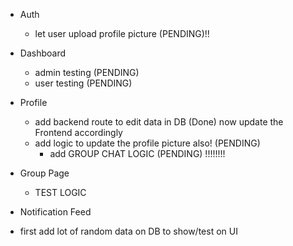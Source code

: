 - Auth
    - let user upload profile picture (PENDING)!!
- Dashboard
    - admin testing (PENDING)
    - user testing (PENDING)
- Profile 
    - add backend route to edit data in DB (Done) now update the Frontend accordingly
    - add logic to update the profile picture also! (PENDING) 
      - add GROUP CHAT LOGIC (PENDING) !!!!!!!!
- Group Page
    - TEST LOGIC
- Notification Feed





- first add lot of random data on DB to show/test on UI
 
